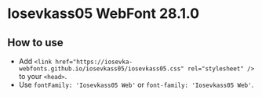 # Iosevkass05 WebFont 28.1.0

## How to use

- Add `<link href="https://iosevka-webfonts.github.io/iosevkass05/iosevkass05.css" rel="stylesheet" />` to your `<head>`.
- Use `fontFamily: 'Iosevkass05 Web'` or `font-family: 'Iosevkass05 Web'`.
